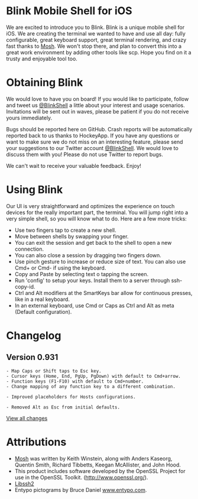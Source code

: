 # Blink Mobile Shell for iOS
We are excited to introduce you to Blink. Blink is a unique mobile shell for iOS. We are creating the terminal we wanted to have and use all day: fully configurable, great keyboard support, great terminal rendering, and crazy fast thanks to [Mosh](https://github.com/mobile-shell/mosh). We won't stop there, and plan to convert this into a great work environment by adding other tools like scp. Hope you find on it a trusty and enjoyable tool too.

# Obtaining Blink
We would love to have you on board! If you would like to participate, follow and tweet us [@BlinkShell](https://twitter.com/BlinkShell) a little about your interest and usage scenarios. Invitations will be sent out in waves, please be patient if you do not receive yours immediately.

Bugs should be reported here on GitHub. Crash reports will be automatically reported back to us thanks to HockeyApp. If you have any questions or want to make sure we do not miss on an interesting feature, please send your suggestions to our Twitter account [@BlinkShell](https://twitter.com/BlinkShell). We would love to discuss them with you! Please do not use Twitter to report bugs.

We can't wait to receive your valuable feedback. Enjoy!

# Using Blink
Our UI is very straightforward and optimizes the experience on touch devices for the really important part, the terminal. You will jump right into a very simple shell, so you will know what to do. Here are a few more tricks:
- Use two fingers tap to create a new shell.
- Move between shells by swapping your finger.
- You can exit the session and get back to the shell to open a new connection.
- You can also close a session by dragging two fingers down.
- Use pinch gesture to increase or reduce size of text. You can also use Cmd+ or Cmd- if using the keyboard.
- Copy and Paste by selecting text o tapping the screen.
- Run 'config' to setup your keys. Install them to a server through ssh-copy-id.
- Ctrl and Alt modifiers at the SmartKeys bar allow for continuous presses, like in a real keyboard.
- In an external keyboard, use Cmd or Caps as Ctrl and Alt as meta (Default configuration).

# Changelog
## Version 0.931
	- Map Caps or Shift taps to Esc key.
	- Cursor keys (Home, End, PgUp, PgDown) with default to Cmd+arrow.
	- Function keys (F1-F10) with default to Cmd+number.
	- Change mapping of any function key to a different combination.

	- Improved placeholders for Hosts configurations.

	- Removed Alt as Esc from initial defaults.

[View all changes](CHANGELOG.md)

# Attributions
- [Mosh](https://mosh.mit.edu) was written by Keith Winstein, along with Anders Kaseorg, Quentin Smith, Richard Tibbetts, Keegan McAllister, and John Hood.
- This product includes software developed by the OpenSSL Project
for use in the OpenSSL Toolkit. (http://www.openssl.org/).
- [Libssh2](https://www.libssh2.org)
- Entypo pictograms by Bruce Daniel www.entypo.com.